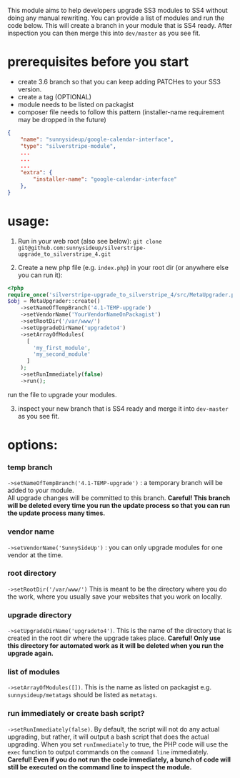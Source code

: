 This module aims to help developers upgrade SS3 modules to SS4 without doing any manual rewriting. You can provide a list of modules and run the code below.  This will create a branch in your module that is SS4 ready. After inspection you can then merge this into `dev/master` as you see fit.


# prerequisites before you start

 - create 3.6 branch so that you can keep adding PATCHes to your SS3 version.
 - create a tag (OPTIONAL)
 - module needs to be listed on packagist
 - composer file needs to follow this pattern (installer-name requirement may be dropped in the future)

```json
{
    "name": "sunnysideup/google-calendar-interface",
    "type": "silverstripe-module",
    ...
    ...
    ...
    "extra": {
        "installer-name": "google-calendar-interface"
    },
}
```
 
# usage:
1. Run in your web root (also see below):
`git clone git@github.com:sunnysideup/silverstripe-upgrade_to_silverstripe_4.git`

2. Create a new php file (e.g. `index.php`) in your root dir (or anywhere else you can run it):

```php
<?php
require_once('silverstripe-upgrade_to_silverstripe_4/src/MetaUpgrader.php');
$obj = MetaUpgrader::create()
    ->setNameOfTempBranch('4.1-TEMP-upgrade')
    ->setVendorName('YourVendorNameOnPackagist')
    ->setRootDir('/var/www/')
    ->setUpgradeDirName('upgradeto4')
    ->setArrayOfModules(
      [
        'my_first_module',
        'my_second_module'
      ]
    );
    ->setRunImmediately(false)
    ->run();
```
run the file to upgrade your modules.
  
3. inspect your new branch that is SS4 ready and merge it into `dev-master` as you see fit. 


# options:

### temp branch

`->setNameOfTempBranch('4.1-TEMP-upgrade')` : a temporary branch will be added to your module.  
All upgrade changes will be committed to this branch. **Careful!  This branch will be deleted every time you run the update process so that you can run the update process many times.**

### vendor name

`->setVendorName('SunnySideUp')` : you can only upgrade modules for one vendor at the time.

### root directory

`->setRootDir('/var/www/')`  This is meant to be the directory where you do the work, where you usually save your websites that you work on locally.

### upgrade directory

`->setUpgradeDirName('upgradeto4')`. This is the name of the directory that is created in the root dir where the upgrade takes place. **Careful! Only use this directory for automated work as it will be deleted when you run the upgrade again.**

### list of modules

`->setArrayOfModules([])`. This is the name as listed on packagist e.g. `sunnysideup/metatags` should be listed as `metatags`.

### run immediately or create bash script?

`->setRunImmediately(false)`. By default, the script will not do any actual upgrading, but rather, it will output a bash script that does the actual upgrading. 
When you set `runImmediately` to true, the PHP code will use the `exec` function to output commands on the `command line` immediately. **Careful! Even if you do not run the code immediately, a bunch of code will still be executed on the command line to inspect the module.**









